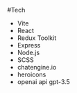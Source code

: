 #Tech
- Vite
- React
- Redux Toolkit
- Express
- Node.js
- SCSS
- chatengine.io
- heroicons
- openai api gpt-3.5